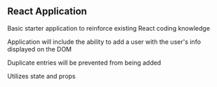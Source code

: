 ## React Application

Basic starter application to reinforce existing React coding knowledge

Application will include the ability to add a user with the user's info
displayed on the DOM

Duplicate entries will be prevented from being added

Utilizes state and props
